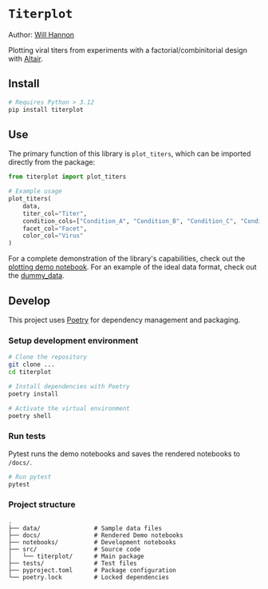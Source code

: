 # `Titerplot`

Author: [Will Hannon](https://willhannon.com/)

Plotting viral titers from experiments with a factorial/combinitorial design with [Altair](https://altair-viz.github.io/).

## Install

```bash
# Requires Python > 3.12
pip install titerplot
```

## Use

The primary function of this library is `plot_titers`, which can be imported directly from the package:

```python
from titerplot import plot_titers

# Example usage
plot_titers(
    data,
    titer_col="Titer",
    condition_cols=["Condition_A", "Condition_B", "Condition_C", "Condition_D"],
    facet_col="Facet",
    color_col="Virus"
)
```

For a complete demonstration of the library's capabilities, check out the [plotting demo notebook](docs/plotting-demo.ipynb). For an example of the ideal data format, check out the [dummy_data](data/dummy_titers.csv). 

## Develop

This project uses [Poetry](https://python-poetry.org/) for dependency management and packaging.

### Setup development environment

```bash
# Clone the repository
git clone ...
cd titerplot

# Install dependencies with Poetry
poetry install

# Activate the virtual environment
poetry shell
```

### Run tests

Pytest runs the demo notebooks and saves the rendered notebooks to `/docs/`.

```bash
# Run pytest
pytest
```

### Project structure

```
.
├── data/               # Sample data files
├── docs/               # Rendered Demo notebooks
├── notebooks/          # Development notebooks
├── src/                # Source code
│   └── titerplot/      # Main package
├── tests/              # Test files
├── pyproject.toml      # Package configuration
└── poetry.lock         # Locked dependencies
```
